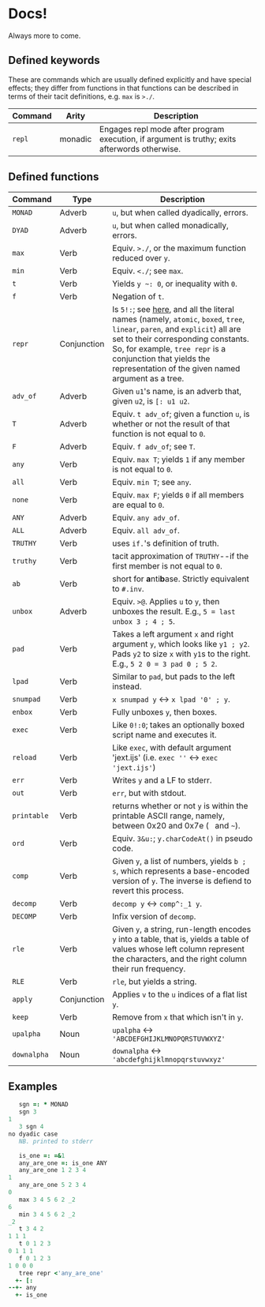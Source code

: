 # Docs!

Always more to come.

## Defined keywords

These are commands which are usually defined explicitly and have special effects; they differ from functions in that functions can be described in terms of their tacit definitions, e.g. `max` is `>./`.

| Command | Arity   | Description |
| ------- | ------- | ----------- |
| `repl`  | monadic | Engages repl mode after program execution, if argument is truthy; exits afterwords otherwise. |

## Defined functions

| Command     | Type        | Description |
| ----------- | ----------- | ----------- |
| `MONAD`     | Adverb      | `u`, but when called dyadically, errors. |
| `DYAD`      | Adverb      | `u`, but when called monadically, errors. |
| `max`       | Verb        | Equiv. `>./`, or the maximum function reduced over `y`. |
| `min`       | Verb        | Equiv. `<./`; see `max`. |
| `t`         | Verb        | Yields `y ~: 0`, or inequality with `0`. |
| `f`         | Verb        | Negation of `t`. |
| `repr`      | Conjunction | Is `5!:`; see [here](http://www.jsoftware.com/help/dictionary/dx005.htm), and all the literal names (namely, `atomic`, `boxed`, `tree`, `linear`, `paren`, and `explicit`) all are set to their corresponding constants. So, for example, `tree repr` is a conjunction that yields the representation of the given named argument as a tree. |
| `adv_of`    | Adverb      | Given `u1`'s name, is an adverb that, given `u2`, is `[: u1 u2`. |
| `T`         | Adverb      | Equiv. `t adv_of`; given a function `u`, is whether or not the result of that function is not equal to `0`. |
| `F`         | Adverb      | Equiv. `f adv_of`; see `T`. |
| `any`       | Verb        | Equiv. `max T`; yields `1` if any member is not equal to `0`. |
| `all`       | Verb        | Equiv. `min T`; see `any`. |
| `none`      | Verb        | Equiv. `max F`; yields `0` if all members are equal to `0`. |
| `ANY`       | Adverb      | Equiv. `any adv_of`. |
| `ALL`       | Adverb      | Equiv. `all adv_of`. |
| `TRUTHY`    | Verb        | uses `if.`'s definition of truth. |
| `truthy`    | Verb        | tacit approximation of `TRUTHY`--if the first member is not equal to `0`. |
| `ab`        | Verb        | short for **a**nti**b**ase. Strictly equivalent to `#.inv`. |
| `unbox`     | Adverb      | Equiv. `>@`. Applies `u` to `y`, then unboxes the result. E.g., `5 = last unbox 3 ; 4 ; 5`. |
| `pad`       | Verb        | Takes a left argument `x` and right argument `y`, which looks like `y1 ; y2`. Pads `y2` to size `x` with `y1`s to the right. E.g., `5 2 0 = 3 pad 0 ; 5 2`. |
| `lpad`      | Verb        | Similar to `pad`, but pads to the left instead. |
| `snumpad`   | Verb        | `x snumpad y` &leftrightarrow; `x lpad '0' ; y`. |
| `enbox`     | Verb        | Fully unboxes `y`, then boxes. |
| `exec`      | Verb        | Like `0!:0`; takes an optionally boxed script name and executes it. |
| `reload`    | Verb        | Like `exec`, with default argument 'jext.ijs' (i.e. `exec ''` &leftrightarrow; `exec 'jext.ijs'`) |  
| `err`       | Verb        | Writes `y` and a LF to stderr. |
| `out`       | Verb        | `err`, but with stdout. |
| `printable` | Verb        | returns whether or not `y` is within the printable ASCII range, namely, between 0x20 and 0x7e (` ` and `~`). |
| `ord`       | Verb        | Equiv. `3&u:`; `y.charCodeAt()` in pseudo code. |
| `comp`      | Verb        | Given `y`, a list of numbers, yields `b ; s`, which represents a base-encoded version of `y`. The inverse is defiend to revert this process. |
| `decomp`    | Verb        | `decomp y` &leftrightarrow; `comp^:_1 y`. |
| `DECOMP`    | Verb        | Infix version of `decomp`. |
| `rle`       | Verb        | Given `y`, a string, run-length encodes `y` into a table, that is, yields a table of values whose left column represent the characters, and the right column their run frequency. |
| `RLE`       | Verb        | `rle`, but yields a string. |
| `apply`     | Conjunction | Applies `v` to the `u` indices of a flat list `y`. |
| `keep`      | Verb        | Remove from `x` that which isn't in `y`. |
| `upalpha`   | Noun        | `upalpha` &leftrightarrow; `'ABCDEFGHIJKLMNOPQRSTUVWXYZ'` |
| `downalpha` | Noun        | `downalpha` &leftrightarrow; `'abcdefghijklmnopqrstuvwxyz'` |

## Examples

```J
   sgn =: * MONAD
   sgn 3
1
   3 sgn 4
no dyadic case
   NB. printed to stderr

   is_one =: =&1
   any_are_one =: is_one ANY
   any_are_one 1 2 3 4
1
   any_are_one 5 2 3 4
0
   max 3 4 5 6 2 _2
6
   min 3 4 5 6 2 _2
_2
   t 3 4 2
1 1 1
   t 0 1 2 3
0 1 1 1
   f 0 1 2 3
1 0 0 0
   tree repr <'any_are_one'
  +- [:
--+- any
  +- is_one
```